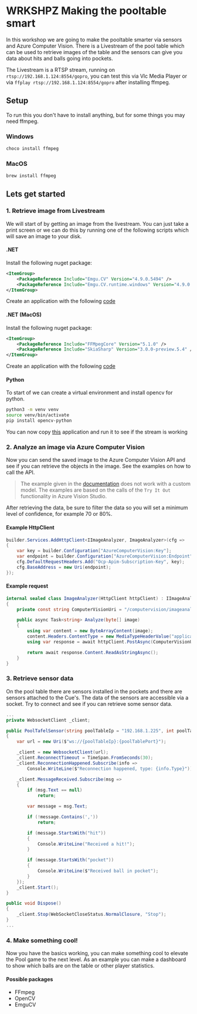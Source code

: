 # WRKSHPZ Making the pooltable smart

In this workshop we are going to make the pooltable smarter via sensors and Azure Computer Vision.
There is a Livestream of the pool table which can be used to retrieve images of the table and the sensors can give you data about hits and balls going into pockets.

The Livestream is a RTSP stream, running on `rtsp://192.168.1.124:8554/gopro`, you can test this via Vlc Media Player or via `ffplay rtsp://192.168.1.124:8554/gopro` after installing ffmpeg.

## Setup

To run this you don't have to install anything, but for some things you may need ffmpeg.

### Windows

``` powershell
choco install ffmpeg
```

### MacOS

```zsh
brew install ffmpeg
```

## Lets get started

### 1. Retrieve image from Livestream

We will start of by getting an image from the livestream. You can just take a print screen or we can do this by running one of the following scripts which will save an image to your disk.

#### .NET

Install the following nuget package:

``` xml
<ItemGroup>
    <PackageReference Include="Emgu.CV" Version="4.9.0.5494" />
    <PackageReference Include="Emgu.CV.runtime.windows" Version="4.9.0.5494" />
</ItemGroup>
```

Create an application with the following [code](./Scripts/dotnet.cs)

#### .NET (MacOS)

Install the following nuget package:

``` xml
<ItemGroup>
    <PackageReference Include="FFMpegCore" Version="5.1.0" />
    <PackageReference Include="SkiaSharp" Version="3.0.0-preview.5.4" />
</ItemGroup>
```

Create an application with the following [code](./Scripts/dotnet-macos.cs)

#### Python

To start of we can create a virtual environment and install opencv for python.

``` bash
python3 -m venv venv
source venv/bin/activate
pip install opencv-python
```

You can now copy [this](./Scripts/python.py) application and run it to see if the stream is working

### 2. Analyze an image via Azure Computer Vision

Now you can send the saved image to the Azure Computer Vision API and see if you can retrieve the objects in the image. See the examples on how to call the API.

> The example given in the [documentation](https://learn.microsoft.com/en-us/azure/ai-services/computer-vision/quickstarts-sdk/image-analysis-client-library-40?tabs=visual-studio%2Clinux&pivots=programming-language-csharp) does not work with a custom model. The examples are based on the calls of the `Try It Out` functionality in Azure Vision Studio.

After retrieving the data, be sure to filter the data so you will set a minimum level of confidence, for example 70 or 80%.

#### Example HttpClient

``` csharp
builder.Services.AddHttpClient<IImageAnalyzer, ImageAnalyzer>(cfg =>
{
    var key = builder.Configuration["AzureComputerVision:Key"];
    var endpoint = builder.Configuration["AzureComputerVision:Endpoint"];
    cfg.DefaultRequestHeaders.Add("Ocp-Apim-Subscription-Key", key);
    cfg.BaseAddress = new Uri(endpoint);
});
```

#### Example request

``` csharp
internal sealed class ImageAnalyzer(HttpClient httpClient) : IImageAnalyzer
{
    private const string ComputerVisionUri = "/computervision/imageanalysis:analyze?overload=stream&model-name=pooltablemodelv3&api-version=2023-04-01-preview";

    public async Task<string> Analyze(byte[] image)
    {
        using var content = new ByteArrayContent(image);
        content.Headers.ContentType = new MediaTypeHeaderValue("application/octet-stream");
        using var response = await httpClient.PostAsync(ComputerVisionUri, content);

        return await response.Content.ReadAsStringAsync();
    }
}
```

### 3. Retrieve sensor data

On the pool table there are sensors installed in the pockets and there are sensors attached to the Cue's. The data of the sensors are accessible via a socket.
Try to connect and see if you can retrieve some sensor data.

``` csharp
...
private WebsocketClient _client;

public PoolTafelSensor(string poolTableIp = "192.168.1.225", int poolTablePort = 81)
{
    var url = new Uri($"ws://{poolTableIp}:{poolTablePort}");

    _client = new WebsocketClient(url);
    _client.ReconnectTimeout = TimeSpan.FromSeconds(30);
    _client.ReconnectionHappened.Subscribe(info =>
        Console.WriteLine($"Reconnection happened, type: {info.Type}"));

    _client.MessageReceived.Subscribe(msg =>
    {
        if (msg.Text == null)
            return;

        var message = msg.Text;

        if (!message.Contains(','))
            return;

        if (message.StartsWith("hit"))
        {
            Console.WriteLine("Received a hit!");
        }

        if (message.StartsWith("pocket"))
        {
            Console.WriteLine($"Received ball in pocket");
        }
    });
    _client.Start();
}

public void Dispose()
{
    _client.Stop(WebSocketCloseStatus.NormalClosure, "Stop");
}
...
```

### 4. Make something cool!

Now you have the basics working, you can make something cool to elevate the Pool game to the next level.
As an example you can make a dashboard to show which balls are on the table or other player statistics.

#### Possible packages

- FFmpeg
- OpenCV
- EmguCV
